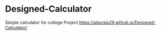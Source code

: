 # Designed-Calculator
Simple calculator for college Project
https://alexraju29.github.io/Designed-Calculator/
